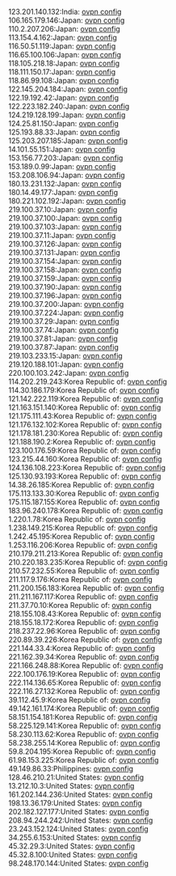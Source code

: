 123.201.140.132:India: [ovpn config](vpn/123_201_140_132.ovpn)  
106.165.179.146:Japan: [ovpn config](vpn/106_165_179_146.ovpn)  
110.2.207.206:Japan: [ovpn config](vpn/110_2_207_206.ovpn)  
113.154.4.162:Japan: [ovpn config](vpn/113_154_4_162.ovpn)  
116.50.51.119:Japan: [ovpn config](vpn/116_50_51_119.ovpn)  
116.65.100.106:Japan: [ovpn config](vpn/116_65_100_106.ovpn)  
118.105.218.18:Japan: [ovpn config](vpn/118_105_218_18.ovpn)  
118.111.150.17:Japan: [ovpn config](vpn/118_111_150_17.ovpn)  
118.86.99.108:Japan: [ovpn config](vpn/118_86_99_108.ovpn)  
122.145.204.184:Japan: [ovpn config](vpn/122_145_204_184.ovpn)  
122.19.192.42:Japan: [ovpn config](vpn/122_19_192_42.ovpn)  
122.223.182.240:Japan: [ovpn config](vpn/122_223_182_240.ovpn)  
124.219.128.199:Japan: [ovpn config](vpn/124_219_128_199.ovpn)  
124.25.81.150:Japan: [ovpn config](vpn/124_25_81_150.ovpn)  
125.193.88.33:Japan: [ovpn config](vpn/125_193_88_33.ovpn)  
125.203.207.185:Japan: [ovpn config](vpn/125_203_207_185.ovpn)  
14.101.55.151:Japan: [ovpn config](vpn/14_101_55_151.ovpn)  
153.156.77.203:Japan: [ovpn config](vpn/153_156_77_203.ovpn)  
153.189.0.99:Japan: [ovpn config](vpn/153_189_0_99.ovpn)  
153.208.106.94:Japan: [ovpn config](vpn/153_208_106_94.ovpn)  
180.13.231.132:Japan: [ovpn config](vpn/180_13_231_132.ovpn)  
180.14.49.177:Japan: [ovpn config](vpn/180_14_49_177.ovpn)  
180.221.102.192:Japan: [ovpn config](vpn/180_221_102_192.ovpn)  
219.100.37.10:Japan: [ovpn config](vpn/219_100_37_10.ovpn)  
219.100.37.100:Japan: [ovpn config](vpn/219_100_37_100.ovpn)  
219.100.37.103:Japan: [ovpn config](vpn/219_100_37_103.ovpn)  
219.100.37.11:Japan: [ovpn config](vpn/219_100_37_11.ovpn)  
219.100.37.126:Japan: [ovpn config](vpn/219_100_37_126.ovpn)  
219.100.37.131:Japan: [ovpn config](vpn/219_100_37_131.ovpn)  
219.100.37.154:Japan: [ovpn config](vpn/219_100_37_154.ovpn)  
219.100.37.158:Japan: [ovpn config](vpn/219_100_37_158.ovpn)  
219.100.37.159:Japan: [ovpn config](vpn/219_100_37_159.ovpn)  
219.100.37.190:Japan: [ovpn config](vpn/219_100_37_190.ovpn)  
219.100.37.196:Japan: [ovpn config](vpn/219_100_37_196.ovpn)  
219.100.37.200:Japan: [ovpn config](vpn/219_100_37_200.ovpn)  
219.100.37.224:Japan: [ovpn config](vpn/219_100_37_224.ovpn)  
219.100.37.29:Japan: [ovpn config](vpn/219_100_37_29.ovpn)  
219.100.37.74:Japan: [ovpn config](vpn/219_100_37_74.ovpn)  
219.100.37.81:Japan: [ovpn config](vpn/219_100_37_81.ovpn)  
219.100.37.87:Japan: [ovpn config](vpn/219_100_37_87.ovpn)  
219.103.233.15:Japan: [ovpn config](vpn/219_103_233_15.ovpn)  
219.120.188.101:Japan: [ovpn config](vpn/219_120_188_101.ovpn)  
220.100.103.242:Japan: [ovpn config](vpn/220_100_103_242.ovpn)  
114.202.219.243:Korea Republic of: [ovpn config](vpn/114_202_219_243.ovpn)  
114.30.186.179:Korea Republic of: [ovpn config](vpn/114_30_186_179.ovpn)  
121.142.222.119:Korea Republic of: [ovpn config](vpn/121_142_222_119.ovpn)  
121.163.151.140:Korea Republic of: [ovpn config](vpn/121_163_151_140.ovpn)  
121.175.111.43:Korea Republic of: [ovpn config](vpn/121_175_111_43.ovpn)  
121.176.132.102:Korea Republic of: [ovpn config](vpn/121_176_132_102.ovpn)  
121.178.181.230:Korea Republic of: [ovpn config](vpn/121_178_181_230.ovpn)  
121.188.190.2:Korea Republic of: [ovpn config](vpn/121_188_190_2.ovpn)  
123.100.176.59:Korea Republic of: [ovpn config](vpn/123_100_176_59.ovpn)  
123.215.44.160:Korea Republic of: [ovpn config](vpn/123_215_44_160.ovpn)  
124.136.108.223:Korea Republic of: [ovpn config](vpn/124_136_108_223.ovpn)  
125.130.93.193:Korea Republic of: [ovpn config](vpn/125_130_93_193.ovpn)  
14.38.26.185:Korea Republic of: [ovpn config](vpn/14_38_26_185.ovpn)  
175.113.133.30:Korea Republic of: [ovpn config](vpn/175_113_133_30.ovpn)  
175.115.187.155:Korea Republic of: [ovpn config](vpn/175_115_187_155.ovpn)  
183.96.240.178:Korea Republic of: [ovpn config](vpn/183_96_240_178.ovpn)  
1.220.1.78:Korea Republic of: [ovpn config](vpn/1_220_1_78.ovpn)  
1.238.149.215:Korea Republic of: [ovpn config](vpn/1_238_149_215.ovpn)  
1.242.45.195:Korea Republic of: [ovpn config](vpn/1_242_45_195.ovpn)  
1.253.116.206:Korea Republic of: [ovpn config](vpn/1_253_116_206.ovpn)  
210.179.211.213:Korea Republic of: [ovpn config](vpn/210_179_211_213.ovpn)  
210.220.183.235:Korea Republic of: [ovpn config](vpn/210_220_183_235.ovpn)  
210.57.232.55:Korea Republic of: [ovpn config](vpn/210_57_232_55.ovpn)  
211.117.9.176:Korea Republic of: [ovpn config](vpn/211_117_9_176.ovpn)  
211.200.156.183:Korea Republic of: [ovpn config](vpn/211_200_156_183.ovpn)  
211.211.167.117:Korea Republic of: [ovpn config](vpn/211_211_167_117.ovpn)  
211.37.70.10:Korea Republic of: [ovpn config](vpn/211_37_70_10.ovpn)  
218.155.108.43:Korea Republic of: [ovpn config](vpn/218_155_108_43.ovpn)  
218.155.18.172:Korea Republic of: [ovpn config](vpn/218_155_18_172.ovpn)  
218.237.22.96:Korea Republic of: [ovpn config](vpn/218_237_22_96.ovpn)  
220.89.39.226:Korea Republic of: [ovpn config](vpn/220_89_39_226.ovpn)  
221.144.33.4:Korea Republic of: [ovpn config](vpn/221_144_33_4.ovpn)  
221.162.39.34:Korea Republic of: [ovpn config](vpn/221_162_39_34.ovpn)  
221.166.248.88:Korea Republic of: [ovpn config](vpn/221_166_248_88.ovpn)  
222.100.176.19:Korea Republic of: [ovpn config](vpn/222_100_176_19.ovpn)  
222.114.136.65:Korea Republic of: [ovpn config](vpn/222_114_136_65.ovpn)  
222.116.27.132:Korea Republic of: [ovpn config](vpn/222_116_27_132.ovpn)  
39.112.45.9:Korea Republic of: [ovpn config](vpn/39_112_45_9.ovpn)  
49.142.161.174:Korea Republic of: [ovpn config](vpn/49_142_161_174.ovpn)  
58.151.154.181:Korea Republic of: [ovpn config](vpn/58_151_154_181.ovpn)  
58.225.129.141:Korea Republic of: [ovpn config](vpn/58_225_129_141.ovpn)  
58.230.113.62:Korea Republic of: [ovpn config](vpn/58_230_113_62.ovpn)  
58.238.255.14:Korea Republic of: [ovpn config](vpn/58_238_255_14.ovpn)  
59.8.204.195:Korea Republic of: [ovpn config](vpn/59_8_204_195.ovpn)  
61.98.153.225:Korea Republic of: [ovpn config](vpn/61_98_153_225.ovpn)  
49.149.86.33:Philippines: [ovpn config](vpn/49_149_86_33.ovpn)  
128.46.210.21:United States: [ovpn config](vpn/128_46_210_21.ovpn)  
13.212.10.3:United States: [ovpn config](vpn/13_212_10_3.ovpn)  
161.202.144.236:United States: [ovpn config](vpn/161_202_144_236.ovpn)  
198.13.36.179:United States: [ovpn config](vpn/198_13_36_179.ovpn)  
202.182.127.177:United States: [ovpn config](vpn/202_182_127_177.ovpn)  
208.94.244.242:United States: [ovpn config](vpn/208_94_244_242.ovpn)  
23.243.152.124:United States: [ovpn config](vpn/23_243_152_124.ovpn)  
34.255.6.153:United States: [ovpn config](vpn/34_255_6_153.ovpn)  
45.32.29.3:United States: [ovpn config](vpn/45_32_29_3.ovpn)  
45.32.8.100:United States: [ovpn config](vpn/45_32_8_100.ovpn)  
98.248.170.144:United States: [ovpn config](vpn/98_248_170_144.ovpn)  
